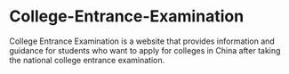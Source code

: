 # College-Entrance-Examination
College Entrance Examination is a website that provides information and guidance for students who want to apply for colleges in China after taking the national college entrance examination.
